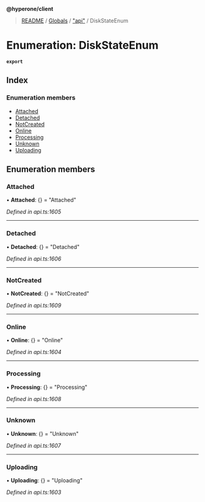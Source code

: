 **@hyperone/client**

> [README](../README.md) / [Globals](../globals.md) / ["api"](../modules/_api_.md) / DiskStateEnum

# Enumeration: DiskStateEnum

**`export`** 

## Index

### Enumeration members

* [Attached](_api_.diskstateenum.md#attached)
* [Detached](_api_.diskstateenum.md#detached)
* [NotCreated](_api_.diskstateenum.md#notcreated)
* [Online](_api_.diskstateenum.md#online)
* [Processing](_api_.diskstateenum.md#processing)
* [Unknown](_api_.diskstateenum.md#unknown)
* [Uploading](_api_.diskstateenum.md#uploading)

## Enumeration members

### Attached

•  **Attached**: {} = "Attached"

*Defined in api.ts:1605*

___

### Detached

•  **Detached**: {} = "Detached"

*Defined in api.ts:1606*

___

### NotCreated

•  **NotCreated**: {} = "NotCreated"

*Defined in api.ts:1609*

___

### Online

•  **Online**: {} = "Online"

*Defined in api.ts:1604*

___

### Processing

•  **Processing**: {} = "Processing"

*Defined in api.ts:1608*

___

### Unknown

•  **Unknown**: {} = "Unknown"

*Defined in api.ts:1607*

___

### Uploading

•  **Uploading**: {} = "Uploading"

*Defined in api.ts:1603*
